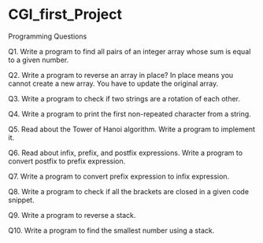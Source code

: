 # CGI_first_Project
Programming Questions

Q1. Write a program to find all pairs of an integer array whose sum is equal to a given number.


Q2. Write a program to reverse an array in place? In place means you cannot create a new array. You have to update the original array.


Q3. Write a program to check if two strings are a rotation of each other.


Q4. Write a program to print the first non-repeated character from a string.


Q5. Read about the Tower of Hanoi algorithm. Write a program to implement it.


Q6. Read about infix, prefix, and postfix expressions. Write a program to convert postfix to prefix expression.


Q7. Write a program to convert prefix expression to infix expression.


Q8. Write a program to check if all the brackets are closed in a given code snippet.


Q9. Write a program to reverse a stack.


Q10. Write a program to find the smallest number using a stack.
